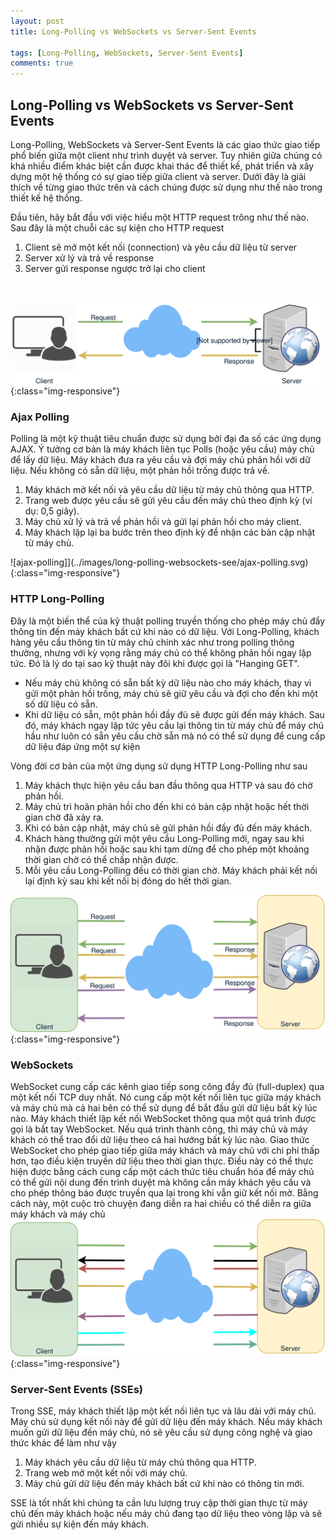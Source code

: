 ```yaml
---
layout: post
title: Long-Polling vs WebSockets vs Server-Sent Events

tags: [Long-Polling, WebSockets, Server-Sent Events]
comments: true
---
```

## Long-Polling vs WebSockets vs Server-Sent Events
Long-Polling, WebSockets và Server-Sent Events là các giao thức giao tiếp phổ biến giữa một client như trình duyệt và server. Tuy nhiên giữa chúng có khá nhiều điểm khác biệt cần được khai thác để thiết kế, phát triển và xây dựng một hệ thống có sự giao tiếp giữa client và server. Dưới đây là giải thích về từng giao thức trên và cách chúng được sử dụng như thế nào trong thiết kế hệ thống.

Đầu tiên, hãy bắt đầu với việc hiểu một HTTP request trông như thế nào. Sau đây là một chuỗi các sự kiện cho HTTP request

1. Client sẽ mở một kết nối (connection) và yêu cầu dữ liệu từ server
2. Server xử lý và trả về response
3. Server gửi response ngược trở lại cho client

<br>

![CAPTheoremSystemDesign](../images/long-polling-websockets-see/http-request.svg){:class="img-responsive"}

### Ajax Polling
Polling là một kỹ thuật tiêu chuẩn được sử dụng bởi đại đa số các ứng dụng AJAX. Ý tưởng cơ bản là máy khách liên tục Polls (hoặc yêu cầu) máy chủ để lấy dữ liệu. Máy khách đưa ra yêu cầu và đợi máy chủ phản hồi với dữ liệu. Nếu không có sẵn dữ liệu, một phản hồi trống được trả về.

1. Máy khách mở kết nối và yêu cầu dữ liệu từ máy chủ thông qua HTTP. 
2. Trang web được yêu cầu sẽ gửi yêu cầu đến máy chủ theo định kỳ (ví dụ: 0,5 giây). 
3. Máy chủ xử lý và trả về phản hồi và gửi lại phản hồi cho máy client.
4. Máy khách lặp lại ba bước trên theo định kỳ để nhận các bản cập nhật từ máy chủ.

![ajax-polling]](../images/long-polling-websockets-see/ajax-polling.svg){:class="img-responsive"}

### HTTP Long-Polling
Đây là một biến thể của kỹ thuật polling truyền thống cho phép máy chủ đẩy thông tin đến máy khách bất cứ khi nào có dữ liệu. Với Long-Polling, khách hàng yêu cầu thông tin từ máy chủ chính xác như trong polling thông thường, nhưng với kỳ vọng rằng máy chủ có thể không phản hồi ngay lập tức. Đó là lý do tại sao kỹ thuật này đôi khi được gọi là "Hanging GET".

* Nếu máy chủ không có sẵn bất kỳ dữ liệu nào cho máy khách, thay vì gửi một phản hồi trống, máy chủ sẽ giữ yêu cầu và đợi cho đến khi một số dữ liệu có sẵn. 
* Khi dữ liệu có sẵn, một phản hồi đầy đủ sẽ được gửi đến máy khách. Sau đó, máy khách ngay lập tức yêu cầu lại thông tin từ máy chủ để máy chủ hầu như luôn có sẵn yêu cầu chờ sẵn mà nó có thể sử dụng để cung cấp dữ liệu đáp ứng một sự kiện

Vòng đời cơ bản của một ứng dụng sử dụng HTTP Long-Polling như sau

1. Máy khách thực hiện yêu cầu ban đầu thông qua HTTP và sau đó chờ phản hồi. 
2. Máy chủ trì hoãn phản hồi cho đến khi có bản cập nhật hoặc hết thời gian chờ đã xảy ra. 
3. Khi có bản cập nhật, máy chủ sẽ gửi phản hồi đầy đủ đến máy khách. 
4. Khách hàng thường gửi một yêu cầu Long-Polling mới, ngay sau khi nhận được phản hồi hoặc sau khi tạm dừng để cho phép một khoảng thời gian chờ có thể chấp nhận được. 
5. Mỗi yêu cầu Long-Polling đều có thời gian chờ. Máy khách phải kết nối lại định kỳ sau khi kết nối bị đóng do hết thời gian.

![Long-polling](../images/long-polling-websockets-see/long-polling.svg)
{:class="img-responsive"}

### WebSockets

WebSocket cung cấp các kênh giao tiếp song công đầy đủ (full-duplex) qua một kết nối TCP duy nhất. Nó cung cấp một kết nối liên tục giữa máy khách và máy chủ mà cả hai bên có thể sử dụng để bắt đầu gửi dữ liệu bất kỳ lúc nào. Máy khách thiết lập kết nối WebSocket thông qua một quá trình được gọi là bắt tay WebSocket. Nếu quá trình thành công, thì máy chủ và máy khách có thể trao đổi dữ liệu theo cả hai hướng bất kỳ lúc nào. Giao thức WebSocket cho phép giao tiếp giữa máy khách và máy chủ với chi phí thấp hơn, tạo điều kiện truyền dữ liệu theo thời gian thực. Điều này có thể thực hiện được bằng cách cung cấp một cách thức tiêu chuẩn hóa để máy chủ có thể gửi nội dung đến trình duyệt mà không cần máy khách yêu cầu và cho phép thông báo được truyền qua lại trong khi vẫn giữ kết nối mở. Bằng cách này, một cuộc trò chuyện đang diễn ra hai chiều có thể diễn ra giữa máy khách và máy chủ
![Websocket](../images/long-polling-websockets-see/websocket.svg)
{:class="img-responsive"}

### Server-Sent Events (SSEs)
Trong SSE, máy khách thiết lập một kết nối liên tục và lâu dài với máy chủ. Máy chủ sử dụng kết nối này để gửi dữ liệu đến máy khách. Nếu máy khách muốn gửi dữ liệu đến máy chủ, nó sẽ yêu cầu sử dụng công nghệ và giao thức khác để làm như vậy

1. Máy khách yêu cầu dữ liệu từ máy chủ thông qua HTTP. 
2. Trang web mở một kết nối với máy chủ. 
3. Máy chủ gửi dữ liệu đến máy khách bất cứ khi nào có thông tin mới.

SSE là tốt nhất khi chúng ta cần lưu lượng truy cập thời gian thực từ máy chủ đến máy khách hoặc nếu máy chủ đang tạo dữ liệu theo vòng lặp và sẽ gửi nhiều sự kiện đến máy khách.


